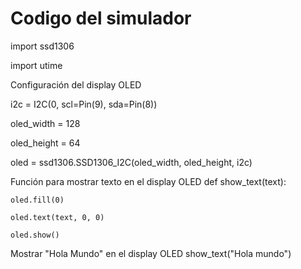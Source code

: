 # Codigo del simulador

import ssd1306

import utime


Configuración del display OLED

i2c = I2C(0, scl=Pin(9), sda=Pin(8))

oled_width = 128

oled_height = 64

oled = ssd1306.SSD1306_I2C(oled_width, oled_height, i2c)



Función para mostrar texto en el display OLED
def show_text(text):
    
    oled.fill(0)
    
    oled.text(text, 0, 0)
    
    oled.show()


Mostrar "Hola Mundo" en el display OLED
show_text("Hola mundo")
